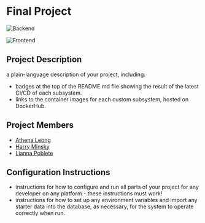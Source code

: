 # Final Project
![Backend](https://github.com/software-students-fall2023/5-final-project-liatha5/actions/workflows/backend-ci.yml/badge.svg)

![Frontend](https://github.com/software-students-fall2023/5-final-project-liatha5/actions/workflows/ci-cd.yml/badge.svg)

## Project Description
a plain-language description of your project, including:
- badges at the top of the README.md file showing the result of the latest CI/CD of each subsystem.
- links to the container images for each custom subsystem, hosted on DockerHub.

## Project Members
- [Athena Leong](https://github.com/aleong2002)
- [Harry Minsky](https://github.com/hminsky2002)
- [Lianna Poblete](https://github.com/liannnaa)

## Configuration Instructions
- instructions for how to configure and run all parts of your project for any developer on any platform - these instructions must work!
- instructions for how to set up any environment variables and import any starter data into the database, as necessary, for the system to operate correctly when run.
